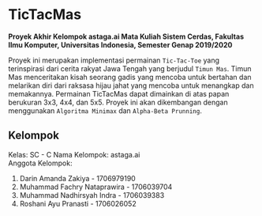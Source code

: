 # TicTacMas
**Proyek Akhir Kelompok astaga.ai Mata Kuliah Sistem Cerdas, Fakultas Ilmu Komputer, Universitas Indonesia, Semester Genap 2019/2020**

Proyek ini merupakan implementasi permainan `Tic-Tac-Toe` yang terinspirasi dari cerita rakyat Jawa Tengah yang berjudul `Timun Mas`. Timun Mas menceritakan kisah seorang gadis yang mencoba untuk bertahan dan melarikan diri dari raksasa hijau jahat yang mencoba untuk menangkap dan memakannya. Permainan TicTacMas dapat dimainkan di atas papan berukuran 3x3, 4x4, dan 5x5. Proyek ini akan dikembangan dengan menggunakan `Algoritma Minimax` dan `Alpha-Beta Prunning`. 

## Kelompok
Kelas: SC - C
Nama Kelompok: astaga.ai <br/>
Anggota Kelompok:
1. Darin Amanda Zakiya - 1706979190
2. Muhammad Fachry Nataprawira - 1706039704
3. Muhammad Nadhirsyah Indra - 1706039383
4. Roshani Ayu Pranasti - 1706026052